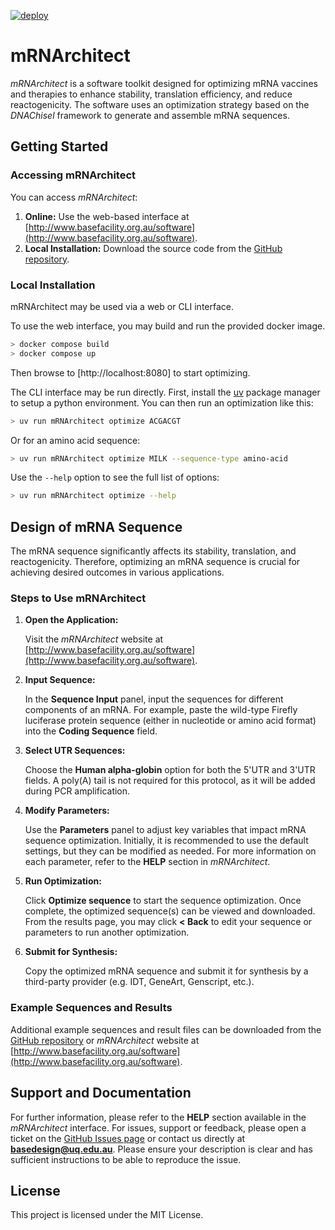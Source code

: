 [![deploy](https://github.com/BaseUQ/mRNArchitect/actions/workflows/deploy.yml/badge.svg)](https://github.com/BaseUQ/mRNArchitect/actions/workflows/deploy.yml)

# mRNArchitect

*mRNArchitect* is a software toolkit designed for optimizing mRNA vaccines and therapies to enhance stability, translation efficiency, and reduce reactogenicity. The software uses an optimization strategy based on the *DNAChisel* framework to generate and assemble mRNA sequences.

## Getting Started

### Accessing mRNArchitect

You can access *mRNArchitect*:

1. **Online:** Use the web-based interface at [http://www.basefacility.org.au/software](http://www.basefacility.org.au/software).
2. **Local Installation:** Download the source code from the [GitHub repository](https://github.com/BaseUQ/mRNArchitect).


### Local Installation

mRNArchitect may be used via a web or CLI interface.

To use the web interface, you may build and run the provided docker image.

```sh
> docker compose build
> docker compose up
```

Then browse to [http://localhost:8080] to start optimizing.

The CLI interface may be run directly. First, install the [uv](https://docs.astral.sh/uv/getting-started/installation/) package manager to setup a python environment. You can then run an optimization like this:

```sh
> uv run mRNArchitect optimize ACGACGT
```

Or for an amino acid sequence:

```sh
> uv run mRNArchitect optimize MILK --sequence-type amino-acid
```

Use the `--help` option to see the full list of options:

```sh
> uv run mRNArchitect optimize --help
```

## Design of mRNA Sequence

The mRNA sequence significantly affects its stability, translation, and reactogenicity. Therefore, optimizing an mRNA sequence is crucial for achieving desired outcomes in various applications. 

### Steps to Use mRNArchitect

1. **Open the Application:**

   Visit the *mRNArchitect* website at [http://www.basefacility.org.au/software](http://www.basefacility.org.au/software).

2. **Input Sequence:**

   In the **Sequence Input** panel, input the sequences for different components of an mRNA. For example, paste the wild-type Firefly luciferase protein sequence (either in nucleotide or amino acid format) into the **Coding Sequence** field.

3. **Select UTR Sequences:**

   Choose the **Human alpha-globin** option for both the 5'UTR and 3'UTR fields. A poly(A) tail is not required for this protocol, as it will be added during PCR amplification.

4. **Modify Parameters:**

   Use the **Parameters** panel to adjust key variables that impact mRNA sequence optimization. Initially, it is recommended to use the default settings, but they can be modified as needed. For more information on each parameter, refer to the **HELP** section in *mRNArchitect*.

5. **Run Optimization:**

   Click **Optimize sequence** to start the sequence optimization. Once complete, the optimized sequence(s) can be viewed and downloaded. From the results page, you may click **< Back** to edit your sequence or parameters to run another optimization.

6. **Submit for Synthesis:**

   Copy the optimized mRNA sequence and submit it for synthesis by a third-party provider (e.g. IDT, GeneArt, Genscript, etc.).

### Example Sequences and Results

Additional example sequences and result files can be downloaded from the [GitHub repository](https://github.com/BaseUQ/mRNArchitect) or *mRNArchitect* website at [http://www.basefacility.org.au/software](http://www.basefacility.org.au/software).

## Support and Documentation

For further information, please refer to the **HELP** section available in the *mRNArchitect* interface. For issues, support or feedback, please open a ticket on the [GitHub Issues page](https://github.com/BaseUQ/mRNArchitect/issues) or contact us directly at **basedesign@uq.edu.au**. Please ensure your description is clear and has sufficient instructions to be able to reproduce the issue.

## License

This project is licensed under the MIT License.
